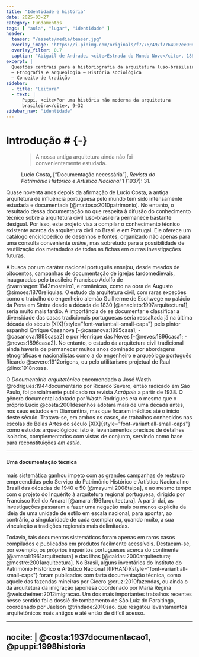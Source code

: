 ```yaml
---
title: "Identidade e história"
date: 2025-03-27
category: Fundamentos
tags: [ "aula", "lugar", "identidade" ]
header:
  teaser: "/assets/media/teaser.jpg"
  overlay_image: "https://i.pinimg.com/originals/f7/76/49/f7764902ee90d4fc48b6f795307bc366.jpg"
  overlay_filter: 0.7
  caption: "Abigail de Andrade, <cite>Estrada do Mundo Novo</cite>, 1888"
excerpt: |
  Questões centrais para a historiografia da arquitetura luso-brasileira
  – Etnografia e arqueologia – História sociológica
  – Conceito de tradição
sidebar:
  - title: "Leitura"
  - text: |
      Puppi, <cite>Por uma história não moderna da arquitetura
      brasileira</cite>, 9–32
sidebar_nav: "identidade"
---
```


# Introdução # {-}

<figure>
<blockquote class="epigraph">
A nossa antiga arquitetura ainda não foi convenientemente estudada.
</blockquote>

<figcaption class="blockquote-footer">
Lucio Costa, [<q>Documentação necessária</q>],
<cite>Revista do Patrimônio Histórico e Artístico Nacional</cite> 1
(1937): 31.
</figcaption>
</figure>

[<q>Documentação necessária</q>]: #ref-costa:1937documentacao1

Quase noventa anos depois da afirmação de Lucio Costa,
a antiga arquitetura de influência portuguesa pelo mundo tem sido
intensamente estudada e documentada [@mattoso:2010patrimonio].
No entanto, o resultado dessa documentação no que respeita à
difusão do conhecimento técnico sobre a arquitetura civil
luso-brasileira permanece bastante desigual.
Por isso, este projeto visa a compilar o conhecimento técnico
existente acerca da arquitetura civil no Brasil e em Portugal.
Ele oferece um catálogo enciclopédico de desenhos e fontes,
organizado não apenas para uma consulta conveniente *online*,
mas sobretudo para a possibilidade de reutilização dos metadados
de todas as fichas em outras investigações futuras.

A busca por um caráter nacional português ensejou, desde meados de
oitocentos, campanhas de
documentação de igrejas tardomedievais, inauguradas pelo brasileiro
Francisco Adolfo de @varnhagen:1842mosteiro1,
e românicas, como na obra de Augusto @simoes:1870reliquias.
O estudo da arquitetura civil, com raras exceções como o trabalho do
engenheiro alemão Guilherme de Eschwege no palácio da Pena em Sintra
desde a década de 1830 [@anacleto:1997arquitectura1],
seria muito mais tardio.
A importância de se documentar e classificar a diversidade das casas
tradicionais portuguesas seria ressaltada já na última década do
século [XIX]{style="font-variant:all-small-caps"} pelo pintor espanhol
Enrique Casanova [-@casanova:1895casa1; -@casanova:1895casa2] e por
Henrique das Neves [-@neves:1896casa1; -@neves:1896casa2].
No entanto, o estudo da arquitetura civil tradicional ainda haveria de
permanecer muitos anos dominado por abordagens etnográficas e
nacionalistas como a do engenheiro e arqueólogo português
Ricardo @severo:1912origens, ou pelo utilitarismo projetual de
Raul @lino:1918nossa.

O *Documentário arquitetônico* encomendado a José Wasth
@rodrigues:1944documentario por
Ricardo Severo, então radicado em São Paulo,
foi parcialmente publicado na revista *Acrópole* a partir de 1938.
O gênero documental adotado por Wasth Rodrigues era o mesmo que
o próprio Lucio @costa:2001desenhos adotara mais de uma década antes,
nos seus estudos em Diamantina, mas que ficaram inéditos
até o início deste século.
Tratava-se, em ambos os casos, de trabalhos conhecidos nas escolas
de Belas Artes do século [XIX]{style="font-variant:all-small-caps"}
como estudos arqueológicos:
isto é, levantamentos precisos de detalhes isolados, complementados
com vistas de conjunto, servindo como base para reconstituições
*em estilo*.

<hr class="clearfix" />

#### Uma documentação técnica ####

mais sistemática ganhou ímpeto com as grandes campanhas de restauro
empreendidas pelo Serviço do Patrimônio Histórico e Artístico Nacional
no Brasil das décadas de 1940 e 50 [@mayumi:2008taipa],
e ao mesmo tempo com o projeto do Inquérito à arquitetura regional
portuguesa, dirigido por Francisco Keil do Amaral
[@amaral:1961arquitectura].
A partir daí, as investigações passaram a fazer uma negação
mais ou menos explícita da ideia de uma unidade de estilo em
escala nacional, para apontar, ao contrário, a singularidade de cada
exemplar ou, quando muito, a sua vinculação a tradições regionais
mais delimitadas.

Todavia, tais documentos sistemáticos foram apenas em raros casos
compilados e publicados em produtos facilmente acessíveis.
Destacam-se, por exemplo, os próprios inquéritos portugueses acerca
do continente [@amaral:1961arquitectura] e das ilhas
[@caldas:2000arquitectura; @mestre:2001arquitectura].
No Brasil, alguns inventários do Instituto do Patrimônio Histórico e
Artístico Nacional [(IPHAN)]{style="font-variant:all-small-caps"}
foram publicados com farta documentação técnica,
como aquele das fazendas mineiras por Cícero @cruz:2010fazendas,
ou ainda o da arquitetura da imigração japonesa coordenado por
Maria Regina @weissheimer:2012imigracao.
Um dos mais importantes trabalhos recentes nesse sentido foi o
dossiê de tombamento de São Luiz do Paraitinga, coordenado por
Jaelson @trindade:2010sao,
que resgatou levantamentos arquitetônicos mais antigos e até
então de difícil acesso.


---
nocite: |
  @costa:1937documentacao1,
  @puppi:1998historia
---

